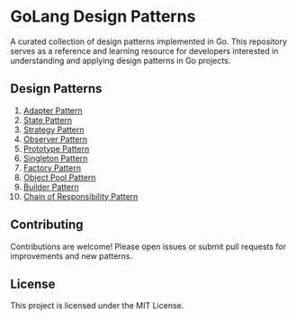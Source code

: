 # GoLang Design Patterns

A curated collection of design patterns implemented in Go. This repository serves as a reference and learning resource for developers interested in understanding and applying design patterns in Go projects.

## Design Patterns
1.  [Adapter Pattern](AdapterPattern/adapter.go)
2.  [State Pattern](StatePattern/state.go)
3.  [Strategy Pattern](StrategyPattern/strategy.go)
4.  [Observer Pattern](ObserverPattern/observer.go)
5.  [Prototype Pattern](PrototypePattern/prototype.go)
6.  [Singleton Pattern](SingletonPattern/singleton.go)
7.  [Factory Pattern](FactoryPattern/factory.go)
8.  [Object Pool Pattern](ObjectPoolPattern/objectpool.go)
9.  [Builder Pattern](BuilderPattern/builder.go)
10. [Chain of Responsibility Pattern](ChainofResponsibilityPattern/chain.go)

## Contributing

Contributions are welcome! Please open issues or submit pull requests for improvements and new patterns.

## License

This project is licensed under the MIT License.